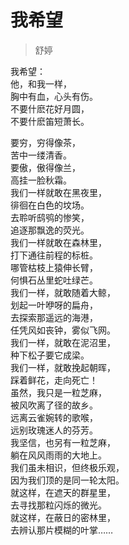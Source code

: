 # 我希望

> 舒婷

我希望：<br/>
他，和我一样，<br/>
胸中有血，心头有伤。<br/>
不要什麽花好月圆，<br/>
不要什麽笛短萧长。<br/>


要穷，穷得像茶，<br/>
苦中一缕清香。<br/>
要傲，傲得像兰，<br/>
高挂一脸秋霜。<br/>
我们一样就敢在黑夜里，<br/>
徘徊在白色的坟场。<br/>
去聆听鸱鸮的惨笑，<br/>
追逐那飘逸的荧光。<br/>
我们一样就敢在森林里，<br/>
打下通往前程的标桩。<br/>
哪管枯枝上猿伸长臂，<br/>
何惧石丛里蛇吐绿芒。<br/>
我们一样，就敢随着大鲸，<br/>
划起一叶咿呀的扁舟，<br/>
去探索那遥远的海港，<br/>
任凭风如丧钟，雾似飞网。<br/>
我们一样，就敢在泥沼里，<br/>
种下松子要它成梁。<br/>
我们一样，就敢挽起朝晖，<br/>
踩着鲜花，走向死亡！<br/>
虽然，我只是一粒芝麻，<br/>
被风吹离了径的故乡。<br/>
远离云雀婉转的歌喉，<br/>
远别玫瑰迷人的芬芳。<br/>
我坚信，也另有一粒芝麻，<br/>
躺在风风雨雨的大地上。<br/>
我们虽未相识，但终极乐观，<br/>
因为我们顶的是同一轮太阳。<br/>
就这样，在遮天的群星里，<br/>
去寻找那粒闪烁的微光。<br/>
就这样，在蔽日的密林里，<br/>
去辨认那片模糊的叶掌……
